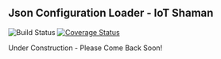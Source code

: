 ## Json Configuration Loader - IoT Shaman

![Build Status](https://travis-ci.org/iotshaman/node-json-config-loader.svg?branch=master) [![Coverage Status](https://coveralls.io/repos/github/iotshaman/node-json-config-loader/badge.svg?branch=master)](https://coveralls.io/github/iotshaman/node-json-config-loader?branch=master)

Under Construction - Please Come Back Soon!